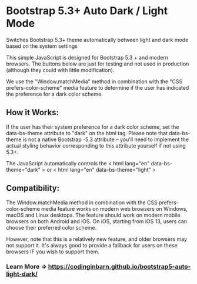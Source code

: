 # Bootstrap 5.3+ Auto Dark / Light Mode
Switches Bootstrap 5.3+ theme automatically between light and dark mode based on the system settings

This simple JavaScript is designed for Bootstrap 5.3 + and modern browsers. The buttons below are just for testing and not used in production (although they could with little modification).

We use the "Window.matchMedia" method in combination with the "CSS prefers-color-scheme" media feature to determine if the user has indicated the preference for a dark color scheme.

## How it Works:
If the user has their system preference for a dark color scheme, set the data-bs-theme attribute to "dark" on the html tag. Please note that data-bs-theme is not a native Bootstrap -5.3 attribute – you'll need to implement the actual styling behavior corresponding to this attribute yourself if not using 5.3+.

The JavaScript automatically controls the < html lang="en" data-bs-theme="dark" > or < html lang="en" data-bs-theme="light" >

## Compatibility:
The Window.matchMedia method in combination with the CSS prefers-color-scheme media feature works on modern web browsers on Windows, macOS and Linux desktops. The feature should work on modern mobile browsers on both Android and iOS. On iOS, starting from iOS 13, users can choose their preferred color scheme.

However, note that this is a relatively new feature, and older browsers may not support it. It's always good to provide a fallback for users on these browsers IF you wish to support them.

### Learn More => https://codinginbarn.github.io/bootstrap5-auto-light-dark/
